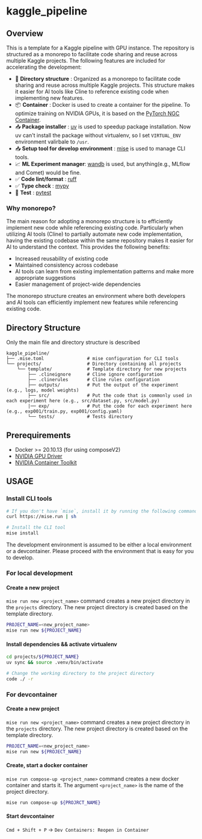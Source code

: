# kaggle_pipeline

## Overview

This is a template for a Kaggle pipeline with GPU instance. The repository is structured as a monorepo to facilitate code sharing and reuse across multiple Kaggle projects. The following features are included for accelerating the development:

- 📁 <b>Directory structure</b> : Organized as a monorepo to facilitate code sharing and reuse across multiple Kaggle projects. This structure makes it easier for AI tools like Cline to reference existing code when implementing new features.
- :package: <b>Container</b> : Docker is used to create a container for the pipeline. To optimize training on NVIDIA GPUs, it is based on the [PyTorch NGC Container]().
- 📥 <b>Package installer</b> : [uv](https://github.com/astral-sh/uv) is used to speedup package installation. Now uv can't install the package without virtualenv, so I set `VIRTUAL_ENV` environment valirbale to `/usr`.
- 📥 <b>Setup tool for develop environment</b> : [mise](https://mise.jdx.dev/) is used to manage CLI tools.
- :chart_with_upwards_trend: <b>ML Experiment manager</b>: [wandb](https://github.com/wandb/wandb) is used, but anything(e.g., MLflow and Comet) would be fine.
- :white_check_mark: <b>Code lint/format</b> : [ruff](https://github.com/astral-sh/ruff)
- :white_check_mark: <b>Type check</b> : [mypy](https://github.com/python/mypy)
- :pencil: <b>Test</b> : [pytest]()

### Why monorepo?

The main reason for adopting a monorepo structure is to efficiently implement new code while referencing existing code. Particularly when utilizing AI tools (Cline) to partially automate new code implementation, having the existing codebase within the same repository makes it easier for AI to understand the context. This provides the following benefits:

- Increased reusability of existing code
- Maintained consistency across codebase
- AI tools can learn from existing implementation patterns and make more appropriate suggestions
- Easier management of project-wide dependencies

The monorepo structure creates an environment where both developers and AI tools can efficiently implement new features while referencing existing code.

## Directory Structure

Only the main file and directory structure is described

```
kaggle_pipeline/
├── .mise.toml                # mise configuration for CLI tools
└── projects/                 # Directory containing all projects
    └── template/             # Template directory for new projects
        ├── .clineignore      # Cline ignore configuration
        ├── .clinerules       # Cline rules configuration
        ├── outputs/          # Put the output of the experiment (e.g., logs, model weights)
        ├── src/              # Put the code that is commonly used in each experiment here (e.g., src/dataset.py, src/model.py)
        |── exp/              # Put the code for each experiment here (e.g., exp001/train.py, exp001/config.yaml)
        └── tests/            # Tests directory

```

## Prerequirements

- Docker >= 20.10.13 (for using composeV2)
- [NVIDIA GPU Driver](https://docs.nvidia.com/cuda/cuda-installation-guide-linux/)
- [NVIDIA Container Toolkit](https://github.com/NVIDIA/nvidia-container-toolkit)

## USAGE

### Install CLI tools

```bash
# If you don't have `mise`, install it by running the following command:
curl https://mise.run | sh

# Install the CLI tool
mise install
```

The development environment is assumed to be either a local environment or a devcontainer. Please proceed with the environment that is easy for you to develop.

### For local development

#### Create a new project

`mise run new <project_name>` command creates a new project directory in the `projects` directory. The new project directory is created based on the template directory.

```bash
PROJECT_NAME=<new_project_name>
mise run new ${PROJECT_NAME}
```

#### Install dependencies && activate virtualenv

```bash
cd projects/${PROJECT_NAME}
uv sync && source .venv/bin/activate

# Change the working directory to the project directory
code ./ -r
```

### For devcontainer

#### Create a new project

`mise run new <project_name>` command creates a new project directory in the `projects` directory. The new project directory is created based on the template directory.

```bash
PROJECT_NAME=<new_project_name>
mise run new ${PROJECT_NAME}
```

#### Create, start a docker container

`mise run compose-up <project_name>` command creates a new docker container and starts it. The argument `<project_name>` is the name of the project directory.

```bash
mise run compose-up ${PROJRCT_NAME}
```

#### Start devcontainer

`Cmd + Shift + P` -> `Dev Containers: Reopen in Container`
